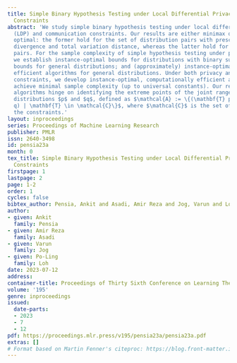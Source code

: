 ```yaml
---
title: Simple Binary Hypothesis Testing under Local Differential Privacy and Communication
  Constraints
abstract: 'We study simple binary hypothesis testing under local differential privacy
  (LDP) and communication constraints. Our results are either minimax optimal or instance
  optimal: the former hold for the set of distribution pairs with prescribed Hellinger
  divergence and total variation distance, whereas the latter hold for specific distribution
  pairs. For the sample complexity of simple hypothesis testing under pure LDP constraints,
  we establish instance-optimal bounds for distributions with binary support; minimax-optimal
  bounds for general distributions; and (approximately) instance-optimal, computationally
  efficient algorithms for general distributions. Under both privacy and communication
  constraints, we develop instance-optimal, computationally efficient algorithms that
  achieve minimal sample complexity (up to universal constants). Our results on instance-optimal
  algorithms hinge on identifying the extreme points of the joint range set of two
  distributions $p$ and $q$, defined as $\mathcal{A} := \{(\mathbf{T} p, \mathbf{T}
  q) | \mathbf{T} \in \mathcal{C}\}$, where $\mathcal{C}$ is the set of channels characterizing
  the constraints.'
layout: inproceedings
series: Proceedings of Machine Learning Research
publisher: PMLR
issn: 2640-3498
id: pensia23a
month: 0
tex_title: Simple Binary Hypothesis Testing under Local Differential Privacy and Communication
  Constraints
firstpage: 1
lastpage: 2
page: 1-2
order: 1
cycles: false
bibtex_author: Pensia, Ankit and Asadi, Amir Reza and Jog, Varun and Loh, Po-Ling
author:
- given: Ankit
  family: Pensia
- given: Amir Reza
  family: Asadi
- given: Varun
  family: Jog
- given: Po-Ling
  family: Loh
date: 2023-07-12
address: 
container-title: Proceedings of Thirty Sixth Conference on Learning Theory
volume: '195'
genre: inproceedings
issued:
  date-parts:
  - 2023
  - 7
  - 12
pdf: https://proceedings.mlr.press/v195/pensia23a/pensia23a.pdf
extras: []
# Format based on Martin Fenner's citeproc: https://blog.front-matter.io/posts/citeproc-yaml-for-bibliographies/
---
```

